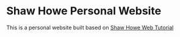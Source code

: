 <h1>Shaw Howe Personal Website</h1>
<p>This is a personal website built based on <a href="http://learn.shayhowe.com/html-css/">Shaw Howe Web Tutorial</a>
</p>
